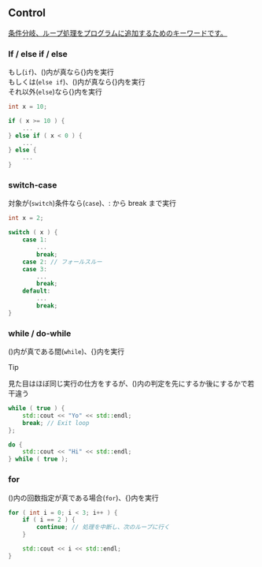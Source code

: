 ## Control

[条件分岐、ループ処理をプログラムに追加するためのキーワードです。](./src/main.cpp)

### If / else if / else
もし(`if`)、()内が真なら{}内を実行<br>
もしくは(`else if`)、()内が真なら{}内を実行<br>
それ以外(`else`)なら{}内を実行
```cpp
int x = 10;

if ( x >= 10 ) {
    ...
} else if ( x < 0 ) {
    ...
} else {
    ...
}
```
### switch-case
対象が(`switch`)条件なら(`case`)、: から break まで実行
```cpp
int x = 2;

switch ( x ) {
    case 1:
        ...
        break;
    case 2: // フォールスルー
    case 3:
        ...
        break;
    default:
        ...
        break;
}
```

### while / do-while
()内が真である間(`while`)、{}内を実行
> [!Tip]
> 見た目はほぼ同じ実行の仕方をするが、()内の判定を先にするか後にするかで若干違う
```cpp
while ( true ) {
    std::cout << "Yo" << std::endl;
    break; // Exit loop
};

do {
    std::cout << "Hi" << std::endl;
} while ( true );
```
### for
()内の回数指定が真である場合(`for`)、{}内を実行
```cpp
for ( int i = 0; i < 3; i++ ) {
    if ( i == 2 ) {
        continue; // 処理を中断し、次のループに行く
    }

    std::cout << i << std::endl;
}
```
